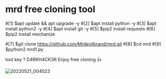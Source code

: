 
# mrd free cloning tool

#[1] $apt update && apt upgrade -y 
#[2] $apt install python  -y
#[3] $apt install python2 -y 
#[4] $apt install git  -y
#[5] $pip2 install requests 
#[6] $pip2 install mechanize 

#[7] $git clone https://github.com/Mrdevilbrand/mrd.git
#[8] $cd mrd
#[9] $python2 mrd1.py

tool key ? D4RKH4CK3R
Enjoy free cloning 👍


![20220521_004023](https://user-images.githubusercontent.com/103495827/169600184-1300390a-1e78-473f-b07f-0d847e157fee.jpg)
